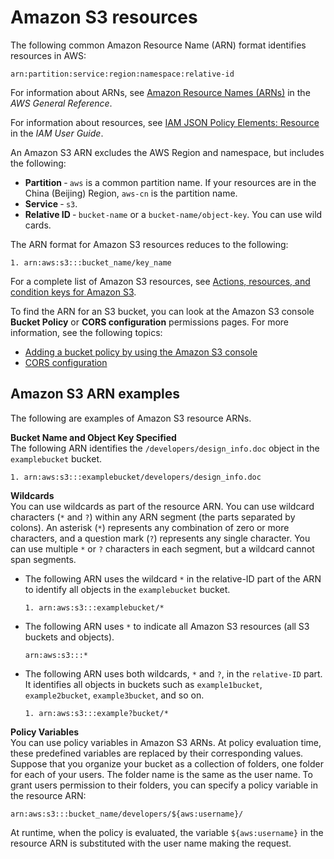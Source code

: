 # Amazon S3 resources<a name="s3-arn-format"></a>

The following common Amazon Resource Name \(ARN\) format identifies resources in AWS:

```
arn:partition:service:region:namespace:relative-id
```

For information about ARNs, see [Amazon Resource Names \(ARNs\)](https://docs.aws.amazon.com/general/latest/gr/aws-arns-and-namespaces.html) in the *AWS General Reference*\. 

For information about resources, see [IAM JSON Policy Elements: Resource](https://docs.aws.amazon.com/IAM/latest/UserGuide/reference_policies_elements_resource.html) in the *IAM User Guide*\.

An Amazon S3 ARN excludes the AWS Region and namespace, but includes the following:
+ **Partition** ‐ `aws` is a common partition name\. If your resources are in the China \(Beijing\) Region, `aws-cn` is the partition name\.
+ **Service** ‐ `s3`\.
+ **Relative ID** ‐ `bucket-name` or a `bucket-name/object-key`\. You can use wild cards\. 

The ARN format for Amazon S3 resources reduces to the following:

```
1. arn:aws:s3:::bucket_name/key_name
```

For a complete list of Amazon S3 resources, see [Actions, resources, and condition keys for Amazon S3](list_amazons3.md)\. 

To find the ARN for an S3 bucket, you can look at the Amazon S3 console **Bucket Policy** or **CORS configuration** permissions pages\. For more information, see the following topics:
+ [Adding a bucket policy by using the Amazon S3 console](add-bucket-policy.md)
+ [CORS configuration](ManageCorsUsing.md)

## Amazon S3 ARN examples<a name="s3-arn-examples"></a>

The following are examples of Amazon S3 resource ARNs\. 

**Bucket Name and Object Key Specified**  
The following ARN identifies the `/developers/design_info.doc` object in the `examplebucket` bucket\.

```
1. arn:aws:s3:::examplebucket/developers/design_info.doc
```

**Wildcards**  
You can use wildcards as part of the resource ARN\. You can use wildcard characters \(`*` and `?`\) within any ARN segment \(the parts separated by colons\)\. An asterisk \(`*`\) represents any combination of zero or more characters, and a question mark \(`?`\) represents any single character\. You can use multiple `*` or `?` characters in each segment, but a wildcard cannot span segments\. 
+ The following ARN uses the wildcard `*` in the relative\-ID part of the ARN to identify all objects in the `examplebucket` bucket\. 

  ```
  1. arn:aws:s3:::examplebucket/*
  ```
+ The following ARN uses `*` to indicate all Amazon S3 resources \(all S3 buckets and objects\)\.

  ```
  arn:aws:s3:::*
  ```
+ The following ARN uses both wildcards, `*` and `?`, in the `relative-ID` part\. It identifies all objects in buckets such as `example1bucket`, `example2bucket`, `example3bucket`, and so on\.

  ```
  1. arn:aws:s3:::example?bucket/*
  ```

**Policy Variables**  
You can use policy variables in Amazon S3 ARNs\. At policy evaluation time, these predefined variables are replaced by their corresponding values\. Suppose that you organize your bucket as a collection of folders, one folder for each of your users\. The folder name is the same as the user name\. To grant users permission to their folders, you can specify a policy variable in the resource ARN:

```
arn:aws:s3:::bucket_name/developers/${aws:username}/
```

At runtime, when the policy is evaluated, the variable `${aws:username}` in the resource ARN is substituted with the user name making the request\. 